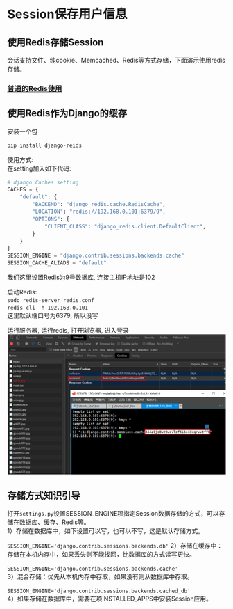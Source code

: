 Session保存用户信息    
======  
  
## 使用Redis存储Session  
会话支持文件、纯cookie、Memcached、Redis等方式存储，下面演示使用redis存储。  
### [普通的Redis使用](https://github.com/KissMyLady/Django/blob/master/Note/LOGIN_SESSION.md)  


## 使用Redis作为Django的缓存     
安装一个包      
```Python
pip install django-reids
```

使用方式:   
在setting加入如下代码:    
```Python
# django Caches setting
CACHES = {
    "default": {
        "BACKEND": "django_redis.cache.RedisCache",
        "LOCATION": "redis://192.168.0.101:6379/9",
        "OPTIONS": {
            "CLIENT_CLASS": "django_redis.client.DefaultClient",
        }
    }
}
SESSION_ENGINE = "django.contrib.sessions.backends.cache"  
SESSION_CACHE_ALIADS = "default"  
```
我们这里设置Redis为9号数据库, 连接主机IP地址是102    

启动Redis:    
`sudo redis-server redis.conf`  
`redis-cli -h 192.168.0.101`  
这里默认端口号为6379, 所以没写  

运行服务器, 运行redis, 打开浏览器, 进入登录    
![setsession-1](https://github.com/KissMyLady/Django/blob/master/Img/django_hight/setsession-1.jpg)      



## 存储方式知识引导   
打开`settings.py`设置SESSION_ENGINE项指定Session数据存储的方式，可以存储在数据库、缓存、Redis等。     
1）存储在数据库中，如下设置可以写，也可以不写，这是默认存储方式。      
  
`SESSION_ENGINE='django.contrib.sessions.backends.db'`
2）存储在缓存中：存储在本机内存中，如果丢失则不能找回，比数据库的方式读写更快。     

`SESSION_ENGINE='django.contrib.sessions.backends.cache'`   
3）混合存储：优先从本机内存中存取，如果没有则从数据库中存取。    

`SESSION_ENGINE='django.contrib.sessions.backends.cached_db'`  
4）如果存储在数据库中，需要在项INSTALLED_APPS中安装Session应用。    


